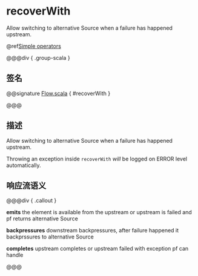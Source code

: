 # recoverWith

Allow switching to alternative Source when a failure has happened upstream.

@ref[Simple operators](../index.md#simple-operators)

@@@div { .group-scala }

## 签名

@@signature [Flow.scala](/akka-stream/src/main/scala/akka/stream/scaladsl/Flow.scala) { #recoverWith }

@@@

## 描述

Allow switching to alternative Source when a failure has happened upstream.

Throwing an exception inside `recoverWith` _will_ be logged on ERROR level automatically.

## 响应流语义

@@@div { .callout }

**emits** the element is available from the upstream or upstream is failed and pf returns alternative Source

**backpressures** downstream backpressures, after failure happened it backprssures to alternative Source

**completes** upstream completes or upstream failed with exception pf can handle

@@@

